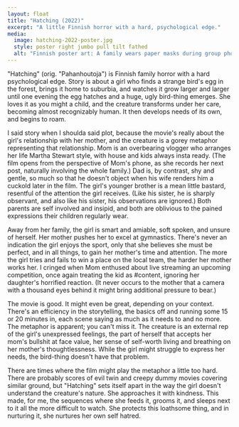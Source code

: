```yaml
---
layout: float 
title: "Hatching (2022)"
excerpt: "A little Finnish horror with a hard, psychological edge."
media: 
  image: hatching-2022-poster.jpg
  style: poster right jumbo pull tilt fathed
  alt: "Finnish poster art: A family wears paper masks during group photo"
---
```

"Hatching" (orig. "Pahanhoutoja") is Finnish family horror with a hard psychological edge. Story is about a girl who finds a strange bird's egg in the forest, brings it home to suburbia, and watches it grow larger and larger until one evening the egg hatches and a huge, ugly bird-thing emerges. She loves it as you might a child, and the creature transforms under her care, becoming almost recognizably human. It then develops needs of its own, and begins to roam.

I said story when I shoulda said plot, because the movie's really about the girl's relationship with her mother, and the creature is a gorey metaphor representing that relationship. Mom is an overbearing vlogger who arranges her life Martha Stewart style, with house and kids always insta ready. (The film opens from the perspective of Mom's phone, as she records her next post, naturally involving the whole family.) Dad is, by contrast, shy and gentle, so much so that he doesn't object when his wife renders him a cuckold later in the film. The girl's younger brother is a mean little bastard, resentful of the attention the girl receives. (Like his sister, he is sharply observant, and also like his sister, his observations are ignored.) Both parents are self involved and insipid, and both are oblivious to the pained expressions their children regularly wear.

Away from her family, the girl is smart and amiable, soft spoken, and unsure of herself. Her mother pushes her to excel at gymnastics. There's never an indication the girl enjoys the sport, only that she believes she must be perfect, and in all things, to gain her mother's time and attention. The more the girl tries and fails to win a place on the local team, the harder her mother works her. I cringed when Mom enthused about live streaming an upcoming competition, once again treating the kid as #content, ignoring her daughter's horrified reaction. (It never occurs to the mother that a camera with a thousand eyes behind it might bring additional pressure to bear.)

The movie is good. It might even be great, depending on your context. There's an efficiency in the storytelling, the basics off and running some 15 or 20 minutes in, each scene saying as much as it needs to and no more. The metaphor is apparent; you can't miss it. The creature is an external rep of the girl's unexpressed feelings, the part of herself that accepts her mom's bullshit at face value, her sense of self-worth living and breathing on her mother's thoughtlessness. While the girl might struggle to express her needs, the bird-thing doesn't have that problem.

There are times where the film might play the metaphor a little too hard. There are probably scores of evil twin and creepy dummy movies covering similar ground, but "Hatching" sets itself apart in the way the girl doesn't understand the creature's nature. She approaches it with kindness. This made, for me, the sequences where she feeds it, grooms it, and sleeps next to it all the more difficult to watch. She protects this loathsome thing, and in nurturing it, she nurtures her own self hatred.
